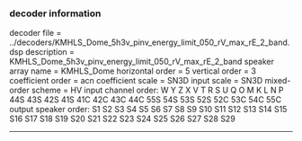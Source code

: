 
### decoder information 
decoder file = ../decoders/KMHLS_Dome_5h3v_pinv_energy_limit_050_rV_max_rE_2_band.dsp
description = KMHLS_Dome_5h3v_pinv_energy_limit_050_rV_max_rE_2_band
speaker array name = KMHLS_Dome
horizontal order   = 5
vertical order     = 3
coefficient order  = acn
coefficient scale  = SN3D
input scale        = SN3D
mixed-order scheme = HV
input channel order: W Y Z X V T R S U Q O M K L N P 44S 43S 42S 41S 41C 42C 43C 44C 55S 54S 53S 52S 52C 53C 54C 55C 
output speaker order: S1 S2 S3 S4 S5 S6 S7 S8 S9 S10 S11 S12 S13 S14 S15 S16 S17 S18 S19 S20 S21 S22 S23 S24 S25 S26 S27 S28 S29 

---


